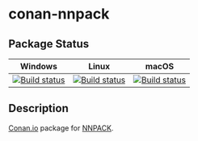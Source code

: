 # conan-nnpack

## Package Status

| Windows | Linux | macOS |
|:-------:|:-----:|:-----:|
|[![Build status](https://ci.appveyor.com/api/projects/status/ammbyem7b9soov4q/branch/testing%2Fcci.20201222?svg=true)](https://ci.appveyor.com/project/SpaceIm/conan-nnpack)|[![Build status](https://github.com/SpaceIm/conan-nnpack/workflows/.github/workflows/linux.yml/badge.svg?branch=testing%2Fcci.20201222)](https://github.com/SpaceIm/conan-nnpack/actions/workflows/linux.yml?query=branch%3Atesting%2Fcci.20201222)|[![Build status](https://github.com/SpaceIm/conan-nnpack/workflows/.github/workflows/macos.yml/badge.svg?branch=testing%2Fcci.20201222)](https://github.com/SpaceIm/conan-nnpack/actions/workflows/macos.yml?query=branch%3Atesting%2Fcci.20201222)|

## Description

[Conan.io](https://conan.io) package for [NNPACK](https://github.com/Maratyszcza/NNPACK).
